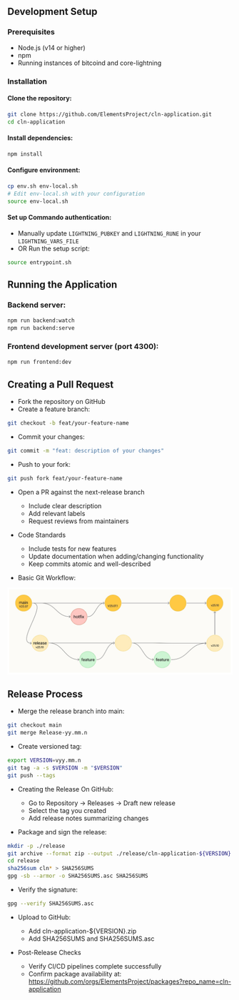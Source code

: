 Development Setup
------------------
### Prerequisites
- Node.js (v14 or higher)
- npm
- Running instances of bitcoind and core-lightning

### Installation
#### Clone the repository:

```sh
git clone https://github.com/ElementsProject/cln-application.git
cd cln-application
```

#### Install dependencies:

```sh
npm install
```

#### Configure environment:

```sh
cp env.sh env-local.sh
# Edit env-local.sh with your configuration
source env-local.sh
```

#### Set up Commando authentication:
- Manually update `LIGHTNING_PUBKEY` and `LIGHTNING_RUNE` in your `LIGHTNING_VARS_FILE`
- OR Run the setup script:

```sh
source entrypoint.sh
```

Running the Application
------------------------
### Backend server:

```sh
npm run backend:watch
npm run backend:serve
```

### Frontend development server (port 4300):
```sh
npm run frontend:dev
```

Creating a Pull Request
------------------------
- Fork the repository on GitHub
- Create a feature branch:

```sh
git checkout -b feat/your-feature-name
```
- Commit your changes:

```sh
git commit -m "feat: description of your changes"
```
- Push to your fork:

```sh
git push fork feat/your-feature-name
```
- Open a PR against the next-release branch
	- Include clear description
	- Add relevant labels
	- Request reviews from maintainers

- Code Standards
	- Include tests for new features
	- Update documentation when adding/changing functionality
	- Keep commits atomic and well-described

- Basic Git Workflow:
<p align="center">
	<img src="../images/basic-git-flow.jpg" alt="Basic Github Workflow">
</p>

Release Process
----------------

- Merge the release branch into main:

```sh
git checkout main
git merge Release-yy.mm.n
```
- Create versioned tag:

```sh
export VERSION=vyy.mm.n
git tag -a -s $VERSION -m "$VERSION"
git push --tags
```

- Creating the Release On GitHub:
	- Go to Repository → Releases → Draft new release
	- Select the tag you created
	- Add release notes summarizing changes

- Package and sign the release:

```sh
mkdir -p ./release
git archive --format zip --output ./release/cln-application-${VERSION}.zip main
cd release
sha256sum cln* > SHA256SUMS
gpg -sb --armor -o SHA256SUMS.asc SHA256SUMS
```

- Verify the signature:

```sh
gpg --verify SHA256SUMS.asc
```

- Upload to GitHub:
	- Add cln-application-${VERSION}.zip
	- Add SHA256SUMS and SHA256SUMS.asc

- Post-Release Checks
	- Verify CI/CD pipelines complete successfully
	- Confirm package availability at: https://github.com/orgs/ElementsProject/packages?repo_name=cln-application

